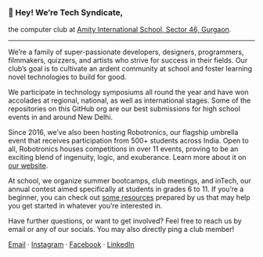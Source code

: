 ### 👋 Hey! We’re Tech Syndicate,

the computer club at [Amity International School, Sector 46, Gurgaon](https://www.amity.edu/ais/gurgaon46/).

---

We’re a family of super-passionate developers, designers, programmers, filmmakers, quizzers, and artists who strive for success in their fields. Our club’s goal is to cultivate an ardent community at school and foster learning novel technologies to build for good.

We participate in technology symposiums all round the year and have won accolades at regional, national, as well as international stages. Some of the repositories on this GitHub org are our best submissions for high school events in and around New Delhi.

Since 2016, we’ve also been hosting Robotronics, our flagship umbrella event that receives participation from 500+ students across India. Open to all, Robotronics houses competitions in over 11 events, proving to be an exciting blend of ingenuity, logic, and exuberance. Learn more about it on [our website](https://techsyndicate.club).

At school, we organize summer bootcamps, club meetings, and inTech, our annual contest aimed specifically at students in grades 6 to 11. If you’re a beginner, you can check out [some resources](https://techsyndicate.club/learn) prepared by us that may help you get started in whatever you’re interested in.

Have further questions, or want to get involved? Feel free to reach us by email or any of our socials. You may also directly ping a club member!

[Email](mailto:cyberamity46@gmail.com) · [Instagram](https://instagram.com/techsyndicate46) · [Facebook](https://facebook.com/syndicateofamity46) · [LinkedIn](https://www.linkedin.com/company/tech-syndicate)